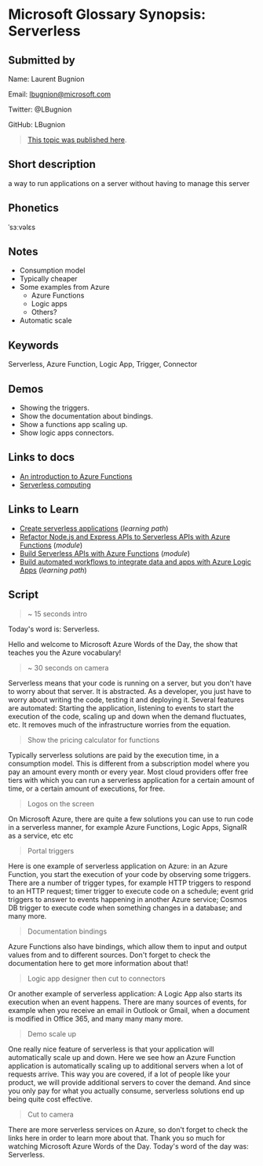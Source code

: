 # Microsoft Glossary Synopsis: Serverless

## Submitted by

Name: Laurent Bugnion

Email: lbugnion@microsoft.com

Twitter: @LBugnion

GitHub: LBugnion

> [This topic was published here](http://aka.ms/define/serverless).

## Short description

a way to run applications on a server without having to manage this server

## Phonetics

ˈsɜːvəlɛs

## Notes

- Consumption model
- Typically cheaper
- Some examples from Azure
  - Azure Functions
  - Logic apps
  - Others?
- Automatic scale

## Keywords

Serverless, Azure Function, Logic App, Trigger, Connector

## Demos

- Showing the triggers.
- Show the documentation about bindings.
- Show a functions app scaling up.
- Show logic apps connectors.

## Links to docs

- [An introduction to Azure Functions](https://docs.microsoft.com/azure/azure-functions/functions-overview)
- [Serverless computing](https://azure.microsoft.com/overview/serverless-computing)

## Links to Learn

- [Create serverless applications](https://docs.microsoft.com/learn/paths/create-serverless-applications) (*learning path*)
- [Refactor Node.js and Express APIs to Serverless APIs with Azure Functions](https://docs.microsoft.com/learn/modules/shift-nodejs-express-apis-serverless) (*module*)
- [Build Serverless APIs with Azure Functions](https://docs.microsoft.com/learn/modules/build-api-azure-functions) (*module*)
- [Build automated workflows to integrate data and apps with Azure Logic Apps](https://docs.microsoft.com/learn/paths/build-workflows-with-logic-apps) (*learning path*)

## Script

> ~ 15 seconds intro

Today's word is: Serverless.

Hello and welcome to Microsoft Azure Words of the Day,
the show that teaches you the Azure vocabulary!

> ~ 30 seconds on camera

Serverless means that your code is running on a server, but you don't have to worry about that server. It is abstracted. As a developer, you just have to worry about writing the code, testing it and deploying it. Several features are automated: Starting the application, listening to events to start the execution of the code, scaling up and down when the demand fluctuates, etc. It removes much of the infrastructure worries from the equation.

> Show the pricing calculator for functions

Typically serverless solutions are paid by the execution time, in a consumption model. This is different from a subscription model where you pay an amount every month or every year. Most cloud providers offer free tiers with which you can run a serverless application for a certain amount of time, or a certain amount of executions, for free.

> Logos on the screen

On Microsoft Azure, there are quite a few solutions you can use to run code in a serverless manner, for example Azure Functions, Logic Apps, SignalR as a service, etc etc

> Portal triggers

Here is one example of serverless application on Azure: in an Azure Function, you start the execution of your code by observing some triggers. There are a number of trigger types, for example HTTP triggers to respond to an HTTP request; timer trigger to execute code on a schedule; event grid triggers to answer to events happening in another Azure service; Cosmos DB trigger to execute code when something changes in a database; and many more.

> Documentation bindings

Azure Functions also have bindings, which allow them to input and output values from and to different sources. Don't forget to check the documentation here to get more information about that!

> Logic app designer then cut to connectors

Or another example of serverless application: A Logic App also starts its execution when an event happens. There are many sources of events, for example when you receive an email in Outlook or Gmail, when a document is modified in Office 365, and many many many more.

> Demo scale up

One really nice feature of serverless is that your application will automatically scale up and down. Here we see how an Azure Function application is automatically scaling up to additional servers when a lot of requests arrive. This way you are covered, if a lot of people like your product, we will provide additional servers to cover the demand. And since you only pay for what you actually consume, serverless solutions end up being quite cost effective.

> Cut to camera

There are more serverless services on Azure, so don't forget to check the links here in order to learn more about that. Thank you so much for watching Microsoft Azure Words of the Day. Today's word of the day was: Serverless.
